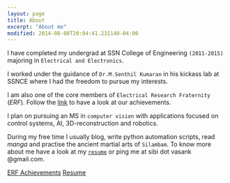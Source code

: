 ```yaml
---
layout: page
title: About
excerpt: "About me"
modified: 2014-08-08T20:04:41.231140-04:00
---
```


I have completed my undergrad at SSN College of Engineering `(2011-2015)` majoring in  `Electrical and Electronics`.

I worked under the guidance of `Dr.M.Senthil Kumaran` in his kickass lab at SSNCE where I had the freedom to pursue my interests. 

I am also one of the core members of `Electrical Research Fraternity` (*ERF*). Follow the [link](http://www.erfssn.org/our-achievements/) to have a look at our achievements.

I plan on pursuing an MS in `computer vision` with applications focused on control systems, AI, 3D-reconstruction and robotics.

During my free time I usually blog, write python automation scripts, read
*manga* and practise the ancient martial arts of `Silambam`. To know more about me have a look at my [`resume`]({{site.url}}/assets/cv.pdf) or ping me at sibi dot vasank @gmail.com.

<a href="http://www.erfssn.org/our-achievements/" class="btn">ERF Achievements</a>
<a href="{{site.url}}/assets/cv.pdf" class="btn">Resume</a>




